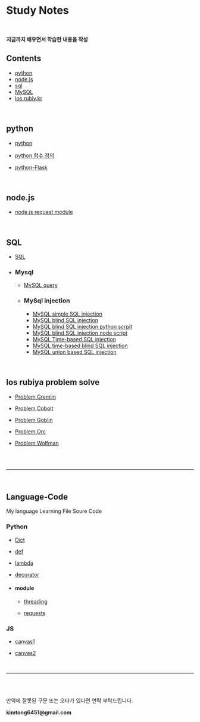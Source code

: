 # Study Notes

<br>

__지금까지 배우면서 학습한 내용을 작성__

## Contents

+ [python](#python)
+ [node.js](#node.js)
+ [sql](#sql)
+ [MySQL](#MySQL)
+ [los.rubiy.kr](#los-rubiya-problem-solve)

<br>

## python

+ [python](https://github.com/kimminwyk/Study-notes/tree/master/Python)

+ [python 함수 정의](https://github.com/kimminwyk/Study-notes/tree/master/Python/Python-function)
<!-- 현재 작성중
+ [Python Class](https://github.com/kimminwyk/Study-notes/tree/master/Python/Python-Class/)
-->

+ [python-Flask](https://github.com/kimminwyk/Study-notes/tree/master/Python/Python-Flask)

<br>

## node.js

+ [node.js request module](https://github.com/kimminwyk/Study-notes/tree/master/Node.js/request)

<br>

## SQL

+ [SQL](https://github.com/kimminwyk/Study-notes/tree/master/SQL/)

+ ### Mysql

  + [MySQL query](https://github.com/kimminwyk/Study-notes/tree/master/SQL/MYSQL/MYSQL-Query)

  + ### MySql injection

    + [MySQL simple SQL injection](https://github.com/kimminwyk/Study-notes/tree/master/SQL/MYSQL/MYSQL-SQL-injection/simple-sql-injection)
    + [MySQL blind SQL injection](https://github.com/kimminwyk/Study-notes/tree/master/SQL/MYSQL/MYSQL-SQL-injection/time-based-sql-injection)
    + [MySQL blind SQL injection python scrpit](https://github.com/kimminwyk/Study-notes/tree/master/SQL/MYSQL/MYSQL-SQL-injection/blind-sql-injection)
    + [MySQL blind SQL injection node script](https://github.com/kimminwyk/Study-notes/blob/master/SQL/MYSQL/MYSQL-SQL-injection/blind-sql-injection/blind-sql-injection-node_js-script.md)
    + [MySQL Time-based SQL injection](https://github.com/kimminwyk/Study-notes/tree/master/SQL/MYSQL/MYSQL-SQL-injection/time-based-sql-injection)
    + [MySQL time-based blind SQL injection](https://github.com/kimminwyk/Study-notes/tree/master/SQL/MYSQL/MYSQL-SQL-injection/time-based-blind-sql-injection)
    + [MySQL union based SQL injection](https://github.com/kimminwyk/Study-notes/tree/master/SQL/MYSQL/MYSQL-SQL-injection/union-sql-injection)

<br>

## los rubiya problem solve

+ [Problem Gremlin](https://github.com/kimminwyk/Study-notes/tree/master/los.rubiya.kr-problem-solving/1-gremlin)

+ [Problem Cobolt](https://github.com/kimminwyk/Study-notes/tree/master/los.rubiya.kr-problem-solving/2-cobolt)

+ [Problem Goblin](https://github.com/kimminwyk/Study-notes/tree/master/los.rubiya.kr-problem-solving/3-goblin)

+ [Problem Orc](https://github.com/kimminwyk/Study-notes/tree/master/los.rubiya.kr-problem-solving/4-orc)

+ [Problem Wolfman](https://github.com/kimminwyk/Study-notes/tree/master/los.rubiya.kr-problem-solving/5-wolfman)

<br><br>

* * *

<br>

## Language-Code

My language Learning File Soure Code

### Python

+ [Dict](https://github.com/kimminwyk/Study-notes/blob/Language-code/python/Dict.py)

+ [def](https://github.com/kimminwyk/Study-notes/blob/Language-code/python/def.py)

+ [lambda](https://github.com/kimminwyk/Study-notes/blob/Language-code/python/lambda.py)

+ [decorator](https://github.com/kimminwyk/Study-notes/blob/Language-code/python/decorator.py)

+ #### module

    + [threading](https://github.com/kimminwyk/Study-notes/blob/Language-code/python/_threading/)

    + [requests](https://github.com/kimminwyk/Study-notes/blob/Language-code/python/_requests/)

### JS

+ [canvas1](https://github.com/kimminwyk/Study-notes/blob/Language-code/JS/canvas1)

+ [canvas2](https://github.com/kimminwyk/Study-notes/blob/Language-code/JS/canvas2)

<br>

* * *

<br><br>

만약에 잘못된 구문 또는 오타가 있다면 연락 부탁드립니다.

__kimtong6451@gmail.com__
